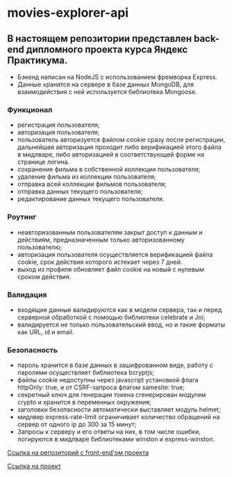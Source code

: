 # movies-explorer-api

## В настоящем репозитории представлен back-end дипломного проекта курса Яндекс Практикума.

- Бэкенд написан на NodeJS с использованием фремворка Express.
- Данные хранятся на сервере в базе данных MongoDB, для взаимодействия с ней используется библиотека Mongoose.

### Функционал

- регистрация пользователя;
- авторизация пользователя;
- пользователь авторизуется файлом cookie сразу после регистрации, дальнейшая авторизация проходит либо верификацией этого файла в мидлваре, либо авторизацией в соответствующей форме на странице логина.
- сохранение фильма в собственной коллекции пользователя;
- удаление фильма из коллекции пользователя;
- отправка всей коллекции фильмов пользователя;
- отправка данных текущего пользователя;
- редактирование данных текущего пользователя.

### Роутинг

- неавторизованным пользователям закрыт доступ к данным и действиям, предназначенным только авторизованному пользователю;
- авторизация пользователя осуществляется верификацией файла cookie, срок действия которого истекает через 7 дней.
- выход из профиля обновляет файл cookie на новый с нулевым сроком действия.

### Валидация

- входящие данные валидируются как в модели сервера, так и перед серверной обработкой с помощью библиотеки celebrate и Joi;
- валидируется не только пользовательский ввод, но и такие форматы как URL, id и email.

### Безопасность

- пароль хранится в базе данных в зашифрованном виде, работу с паролями осуществляет библиотека bcryptjs;
- файлы cookie недоступны через javascript установкой флага httpOnly: true, и от CSRF-запроса флагом samesite: true;
- секретный ключ для генерации токена сгенерирован модулем crypto и хранится в переменных окружения;
- заголовки безопасности автоматически выставляет модуль helmet;
- мидлвер express-rate-limit ограничивает количество обращений на сервер от одного ip до 300 за 15 минут;
- Запросы к серверу и его ответы на них, в том числе ошибки, логируются в мидлваре библиотеками winston и express-winston.

[Ссылка на репозиторий с front-end'ом проекта](https://github.com/Ivan1Vasilyev/movies-explorer-frontend)

[Ссылка на проект](https://shaloban.students.nomoredomains.club/)
